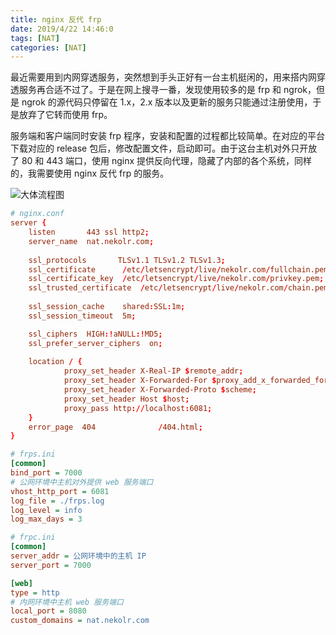 ```yaml
---
title: nginx 反代 frp
date: 2019/4/22 14:46:0
tags: [NAT]
categories: [NAT]
---
```

最近需要用到内网穿透服务，突然想到手头正好有一台主机挺闲的，用来搭内网穿透服务再合适不过了。于是在网上搜寻一番，发现使用较多的是 frp 和 ngrok，但是 ngrok 的源代码只停留在 1.x，2.x 版本以及更新的服务只能通过注册使用，于是放弃了它转而使用 frp。  

服务端和客户端同时安装 frp 程序，安装和配置的过程都比较简单。在对应的平台下载对应的 release 包后，修改配置文件，启动即可。由于这台主机对外只开放了 80 和 443 端口，使用 nginx 提供反向代理，隐藏了内部的各个系统，同样的，我需要使用 nginx 反代 frp 的服务。  

![大体流程图](https://cdn.jsdelivr.net/gh/nekolr/image-hosting@201911242036/2019/06/18/xGr.png)

```conf
# nginx.conf
server {
    listen       443 ssl http2;
    server_name  nat.nekolr.com;
    
    ssl_protocols       TLSv1.1 TLSv1.2 TLSv1.3;
    ssl_certificate      /etc/letsencrypt/live/nekolr.com/fullchain.pem;
    ssl_certificate_key  /etc/letsencrypt/live/nekolr.com/privkey.pem;
    ssl_trusted_certificate  /etc/letsencrypt/live/nekolr.com/chain.pem;
    
    ssl_session_cache    shared:SSL:1m;
    ssl_session_timeout  5m;

    ssl_ciphers  HIGH:!aNULL:!MD5;
    ssl_prefer_server_ciphers  on;
    
    location / {
            proxy_set_header X-Real-IP $remote_addr;
            proxy_set_header X-Forwarded-For $proxy_add_x_forwarded_for;
            proxy_set_header X-Forwarded-Proto $scheme;
            proxy_set_header Host $host;
            proxy_pass http://localhost:6081;
    }
    error_page  404              /404.html;
}
```

```ini
# frps.ini
[common]
bind_port = 7000
# 公网环境中主机对外提供 web 服务端口
vhost_http_port = 6081
log_file = ./frps.log
log_level = info
log_max_days = 3
```

```ini
# frpc.ini
[common]
server_addr = 公网环境中的主机 IP
server_port = 7000

[web]
type = http
# 内网环境中主机 web 服务端口
local_port = 8080
custom_domains = nat.nekolr.com
```